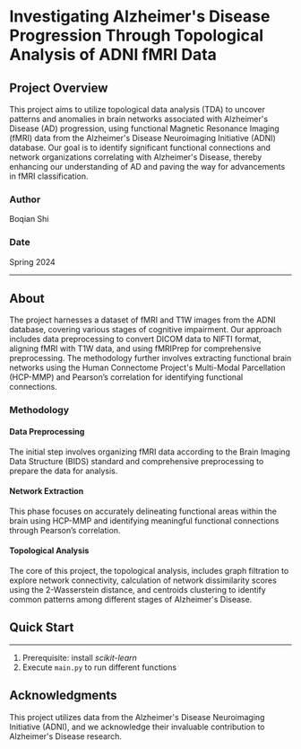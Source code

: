 # Investigating Alzheimer's Disease Progression Through Topological Analysis of ADNI fMRI Data

## Project Overview

This project aims to utilize topological data analysis (TDA) to uncover patterns and anomalies in brain networks associated with Alzheimer's Disease (AD) progression, using functional Magnetic Resonance Imaging (fMRI) data from the Alzheimer's Disease Neuroimaging Initiative (ADNI) database. Our goal is to identify significant functional connections and network organizations correlating with Alzheimer's Disease, thereby enhancing our understanding of AD and paving the way for advancements in fMRI classification.

### Author

Boqian Shi

### Date

Spring 2024

----

## About

The project harnesses a dataset of fMRI and T1W images from the ADNI database, covering various stages of cognitive impairment. Our approach includes data preprocessing to convert DICOM data to NIFTI format, aligning fMRI with T1W data, and using fMRIPrep for comprehensive preprocessing. The methodology further involves extracting functional brain networks using the Human Connectome Project's Multi-Modal Parcellation (HCP-MMP) and Pearson’s correlation for identifying functional connections.

### Methodology

#### Data Preprocessing

The initial step involves organizing fMRI data according to the Brain Imaging Data Structure (BIDS) standard and comprehensive preprocessing to prepare the data for analysis.

#### Network Extraction

This phase focuses on accurately delineating functional areas within the brain using HCP-MMP and identifying meaningful functional connections through Pearson’s correlation.

#### Topological Analysis

The core of this project, the topological analysis, includes graph filtration to explore network connectivity, calculation of network dissimilarity scores using the 2-Wasserstein distance, and centroids clustering to identify common patterns among different stages of Alzheimer's Disease.


## Quick Start
-----------
1. Prerequisite: install _scikit-learn_
2. Execute `main.py` to run different functions



## Acknowledgments

This project utilizes data from the Alzheimer's Disease Neuroimaging Initiative (ADNI), and we acknowledge their invaluable contribution to Alzheimer's Disease research.

